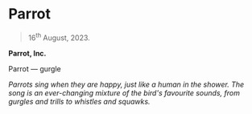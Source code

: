 # Parrot
> 16<sup>th</sup> August, 2023.

**Parrot, Inc.**

Parrot — gurgle

_Parrots sing when they are happy, just like a human in the shower. The song is an ever-changing mixture of the bird's favourite sounds, from gurgles and trills to whistles and squawks._
